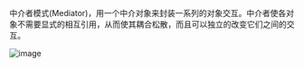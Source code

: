 中介者模式(Mediator)，用一个中介对象来封装一系列的对象交互。中介者使各对象不需要显式的相互引用，从而使其耦合松散，而且可以独立的改变它们之间的交互。

![image](https://github.com/ZeroWM/Java-design-pattern/assets/32089940/b4df55af-6be3-4ad2-a726-091361e3cf3c)
